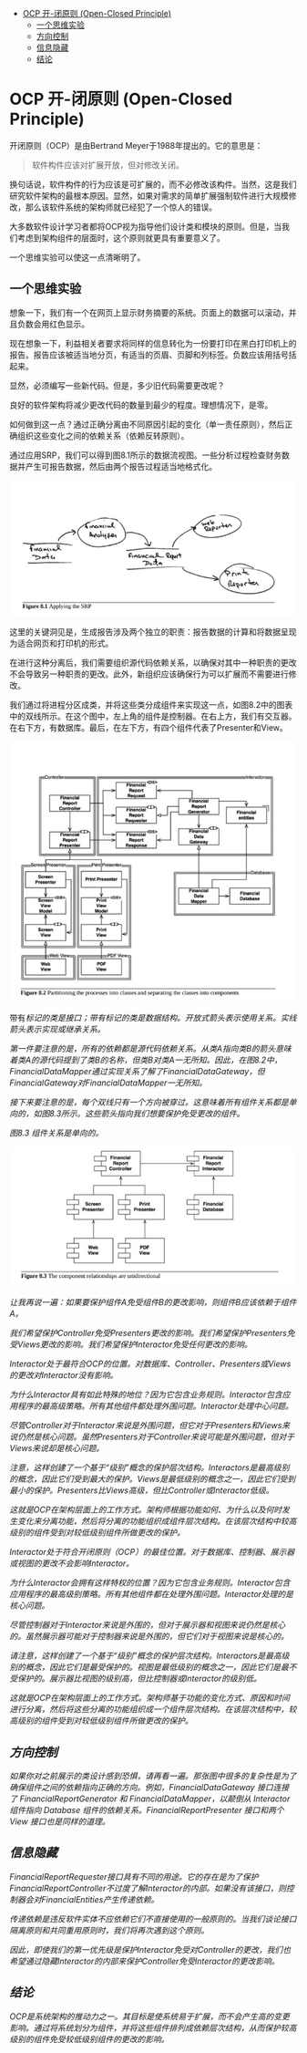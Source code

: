 - [OCP 开-闭原则 (Open-Closed Principle)](#ocp-开-闭原则-open-closed-principle)
  - [一个思维实验](#一个思维实验)
  - [方向控制](#方向控制)
  - [信息隐藏](#信息隐藏)
  - [结论](#结论)


# OCP 开-闭原则 (Open-Closed Principle)

开闭原则（OCP）是由Bertrand Meyer于1988年提出的。它的意思是：

> 软件构件应该对扩展开放，但对修改关闭。

换句话说，软件构件的行为应该是可扩展的，而不必修改该构件。当然，这是我们研究软件架构的最根本原因。显然，如果对需求的简单扩展强制软件进行大规模修改，那么该软件系统的架构师就已经犯了一个惊人的错误。

大多数软件设计学习者都将OCP视为指导他们设计类和模块的原则。但是，当我们考虑到架构组件的层面时，这个原则就更具有重要意义了。

一个思维实验可以使这一点清晰明了。

## 一个思维实验

想象一下，我们有一个在网页上显示财务摘要的系统。页面上的数据可以滚动，并且负数会用红色显示。

现在想象一下，利益相关者要求将同样的信息转化为一份要打印在黑白打印机上的报告。报告应该被适当地分页，有适当的页眉、页脚和列标签。负数应该用括号括起来。

显然，必须编写一些新代码。但是，多少旧代码需要更改呢？

良好的软件架构将减少更改代码的数量到最少的程度。理想情况下，是零。

如何做到这一点？通过正确分离由不同原因引起的变化（单一责任原则），然后正确组织这些变化之间的依赖关系（依赖反转原则）。

通过应用SRP，我们可以得到图8.1所示的数据流视图。一些分析过程检查财务数据并产生可报告数据，然后由两个报告过程适当地格式化。

![图8.1 应用SRP](./static/8.1.png)

这里的关键洞见是，生成报告涉及两个独立的职责：报告数据的计算和将数据呈现为适合网页和打印机的形式。

在进行这种分离后，我们需要组织源代码依赖关系，以确保对其中一种职责的更改不会导致另一种职责的更改。此外，新组织应该确保行为可以扩展而不需要进行修改。

我们通过将进程分区成类，并将这些类分成组件来实现这一点，如图8.2中的图表中的双线所示。在这个图中，左上角的组件是控制器。在右上方，我们有交互器。在右下方，有数据库。最后，在左下方，有四个组件代表了Presenter和View。

![图8.2](./static/8.2.png)

带有<I>标记的类是接口；带有<DS>标记的类是数据结构。开放式箭头表示使用关系。实线箭头表示实现或继承关系。

第一件要注意的是，所有的依赖都是源代码依赖关系。从类A指向类B的箭头意味着类A的源代码提到了类B的名称，但类B对类A一无所知。因此，在图8.2中，FinancialDataMapper通过实现关系了解了FinancialDataGateway，但FinancialGateway对FinancialDataMapper一无所知。

接下来要注意的是，每个双线只有一个方向被穿过。这意味着所有组件关系都是单向的，如图8.3所示。这些箭头指向我们想要保护免受更改的组件。

图8.3 组件关系是单向的。

![图8.3](./static/8.3.png)

让我再说一遍：如果要保护组件A免受组件B的更改影响，则组件B应该依赖于组件A。

我们希望保护Controller免受Presenters更改的影响。我们希望保护Presenters免受Views更改的影响。我们希望保护Interactor免受任何更改的影响。

Interactor处于最符合OCP的位置。对数据库、Controller、Presenters或Views的更改对Interactor没有影响。

为什么Interactor具有如此特殊的地位？因为它包含业务规则。Interactor包含应用程序的最高级策略。所有其他组件都处理外围问题。Interactor处理中心问题。

尽管Controller对于Interactor来说是外围问题，但它对于Presenters和Views来说仍然是核心问题。虽然Presenters对于Controller来说可能是外围问题，但对于Views来说却是核心问题。

注意，这样创建了一个基于“级别”概念的保护层次结构。Interactors是最高级别的概念，因此它们受到最大的保护。Views是最低级别的概念之一，因此它们受到最小的保护。Presenters比Views高级，但比Controller或Interactor低级。

这就是OCP在架构层面上的工作方式。架构师根据功能如何、为什么以及何时发生变化来分离功能，然后将分离的功能组织成组件层次结构。在该层次结构中较高级别的组件受到对较低级别组件所做更改的保护。

Interactor处于符合开闭原则（OCP）的最佳位置。对于数据库、控制器、展示器或视图的更改不会影响Interactor。

为什么Interactor会拥有这样特权的位置？因为它包含业务规则。Interactor包含应用程序的最高级别策略。所有其他组件都在处理外围问题。Interactor处理的是核心问题。

尽管控制器对于Interactor来说是外围的，但对于展示器和视图来说仍然是核心的。虽然展示器可能对于控制器来说是外围的，但它们对于视图来说是核心的。

请注意，这样创建了一个基于“级别”概念的保护层次结构。Interactors是最高级别的概念，因此它们是最受保护的。视图是最低级别的概念之一，因此它们是最不受保护的。展示器比视图的级别高，但比控制器或Interactor的级别低。

这就是OCP在架构层面上的工作方式。架构师基于功能的变化方式、原因和时间进行分离，然后将这些分离的功能组织成一个组件层次结构。在该层次结构中，较高级别的组件受到对较低级别组件所做更改的保护。

## 方向控制

如果你对之前展示的类设计感到恐惧，请再看一遍。那张图中很多的复杂性是为了确保组件之间的依赖指向正确的方向。例如，FinancialDataGateway 接口连接了 FinancialReportGenerator 和 FinancialDataMapper，以颠倒从 Interactor 组件指向 Database 组件的依赖关系。FinancialReportPresenter 接口和两个 View 接口也是同样的道理。

## 信息隐藏

FinancialReportRequester接口具有不同的用途。它的存在是为了保护FinancialReportController不过度了解Interactor的内部。如果没有该接口，则控制器会对FinancialEntities产生传递依赖。

传递依赖是违反软件实体不应依赖它们不直接使用的一般原则的。当我们谈论接口隔离原则和共同重用原则时，我们将再次遇到这个原则。

因此，即使我们的第一优先级是保护Interactor免受对Controller的更改，我们也希望通过隐藏Interactor的内部来保护Controller免受Interactor的更改影响。

## 结论

OCP是系统架构的推动力之一。其目标是使系统易于扩展，而不会产生高的变更影响。通过将系统划分为组件，并将这些组件排列成依赖层次结构，从而保护较高级别的组件免受较低级别组件的更改的影响。
